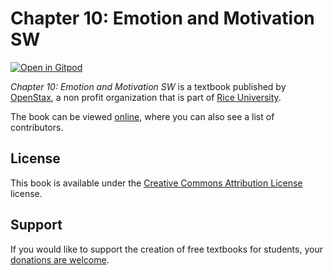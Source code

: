 # Chapter 10: Emotion and Motivation SW

[![Open in Gitpod](https://gitpod.io/button/open-in-gitpod.svg)](https://gitpod.io/from-referrer/)

_Chapter 10: Emotion and Motivation SW_ is a textbook published by [OpenStax](https://openstax.org/), a non profit organization that is part of [Rice University](https://www.rice.edu/).

The book can be viewed [online](https://github.com/cnx-user-books/cnxbook-chapter-10-emotion-and-motivation-sw/releases/latest), where you can also see a list of contributors.

## License
This book is available under the [Creative Commons Attribution License](./LICENSE) license.

## Support
If you would like to support the creation of free textbooks for students, your [donations are welcome](https://riceconnect.rice.edu/donation/support-openstax-banner).
